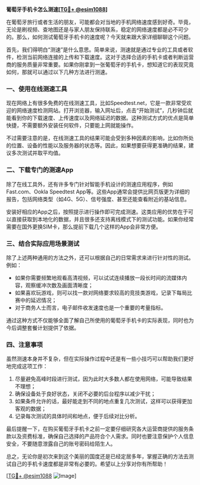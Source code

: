 **葡萄牙手机卡怎么测速[[TG💪+ @esim1088](https://t.me/s/esim1088)]**

在葡萄牙旅行或者生活的朋友，可能都会对当地的手机网络速度感到好奇。毕竟，无论是刷视频、查地图还是与家人朋友保持联系，稳定的网络速度都是必不可少的。那么，如何测试葡萄牙手机卡的速度呢？今天就来跟大家详细聊聊这个问题。

首先，我们得明白“测速”是什么意思。简单来说，测速就是通过专业的工具或者软件，检测当前网络连接的上传和下载速度。这对于选择合适的手机卡或者判断运营商的服务质量非常重要。如果你刚拿到一张葡萄牙的手机卡，想知道它的表现究竟如何，那就可以通过以下几种方法进行测速。

### 一、使用在线测速工具

现在网络上有很多免费的在线测速工具，比如Speedtest.net，它是一款非常受欢迎的网络速度检测网站。打开浏览器，输入网址后，点击“开始测试”，几秒钟后就能看到你的下载速度、上传速度以及网络延迟的数据。这种测试方式的优点是简单快捷，不需要额外安装任何软件，只要能上网就能操作。

不过需要注意的是，在线测速工具的结果可能会受到多种因素的影响，比如你所处的位置、设备的性能以及服务器的状态等。因此，如果想要获得更准确的结果，建议多次测试并取平均值。

### 二、下载专门的测速App

除了在线工具外，还有许多专门针对智能手机设计的测速应用程序，例如Fast.com、Ookla Speedtest App等。这些App通常会提供比网页版更为详细的报告，包括网络类型（如4G、5G）、信号强度、甚至还能查看附近的基站信息。

安装好相应的App之后，按照提示进行操作即可完成测速。这类应用的优势在于可以直接获取到本地化的数据，并且很多还支持离线模式下的测试功能。如果你经常需要在国外更换SIM卡，那么提前下载几个这样的App会非常方便。

### 三、结合实际应用场景测试

除了上述两种通用的方法之外，还可以根据自己的日常需求来进行针对性的测试。例如：

- 如果你需要频繁地观看高清视频，可以试试连续播放一段长时间的流媒体内容，观察缓冲次数及画面清晰度；
- 如果喜欢玩游戏，则可以找一款对网络要求较高的竞技类游戏，记录下每局比赛中的延迟情况；
- 对于商务人士而言，电子邮件收发速度也是一个重要的考量指标。

通过这种方式不仅能够全面了解自己所使用的葡萄牙手机卡的实际表现，同时也为今后调整套餐计划提供了依据。

### 四、注意事项

虽然测速本身并不复杂，但在实际操作过程中还是有一些小技巧可以帮助我们更好地完成这项工作：

1. 尽量避免高峰时段进行测试，因为此时大多数人都在使用网络，可能导致结果不理想；
2. 确保设备处于良好状态，关闭不必要的后台程序以减少干扰；
3. 如果条件允许的话，最好能走到不同的地点重复几次测试，这样可以获得更加客观的数据；
4. 记录每次测试的具体时间和地点，便于后续对比分析。

最后提醒一下，在购买葡萄牙手机卡之前一定要仔细研究各大运营商提供的服务条款以及资费标准，确保自己选择的产品符合个人需求。同时也要注意保护个人信息安全，不要随意泄露自己的账号密码给陌生人。

总之，无论你是初次来到这个美丽的国度还是已经定居多年，掌握正确的方法去测试自己的手机卡速度都是非常有必要的。希望以上分享对你有所帮助！

[[TG💪+ @esim1088](https://t.me/s/esim1088) ![Image](https://i.postimg.cc/4NQfJmqS/Snipaste-2025-05-13-00-14-12.png)]